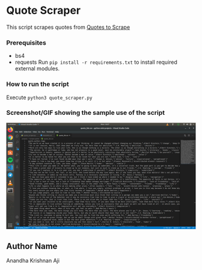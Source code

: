 # Quote Scraper
This script scrapes quotes from [Quotes to Scrape](http://quotes.toscrape.com)

### Prerequisites
* bs4
* requests
 Run `pip install -r requirements.txt` to install required external modules.

### How to run the script
Execute `python3 quote_scraper.py`

### Screenshot/GIF showing the sample use of the script
<!--Remove the below lines and add yours -->
![Screenshot of the CSV file](Screenshot.png)

## Author Name
Anandha Krishnan Aji